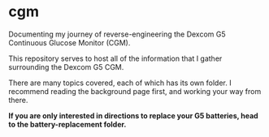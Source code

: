 # cgm
Documenting my journey of reverse-engineering the Dexcom G5 Continuous Glucose Monitor (CGM).

This repository serves to host all of the information that I gather surrounding the Dexcom G5 CGM.

There are many topics covered, each of which has its own folder. I recommend reading the background page first, and working your way from there.

**If you are only interested in directions to replace your G5 batteries, head to the battery-replacement folder.**
